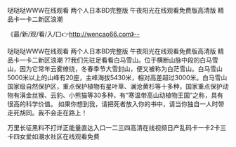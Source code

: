 哒哒哒WWW在线观看
两个人日本BD完整版
午夜阳光在线观看免费版高清版
精品卡一卡二新区浪潮


《最/新/观/看/入/口👉http://wencao66.com》--

哒哒哒WWW在线观看
两个人日本BD完整版
午夜阳光在线观看免费版高清版
精品卡一卡二新区浪潮
??我们先驻足看看白马雪山。位于横断山脉中段的白马雪山，因为它常年云雾缭绕，冬春季节大雪封山，便又被称为白茫雪山。白马雪山5000米以上的山峰有20座，主峰海拔5430米，相对高差超过3000米。白马雪山国家级自然保护区，重点保护植物有星叶草、澜沧黄杉等十多种，国家重点保护动物有滇金丝猴、云豹、小熊猫等30多种，有“寒温带高山动植物王国”之称，具有很高的科学价值。
如果你想到我，请把死者放入你的书中，请当你独自一人时带走死胡同。我不会走在路上！





万里长征黑料不打烊正能量直达入口一二三四高清在线视频日产乱码卡一卡2卡三卡四女爱如潮水社区在线观看免费
